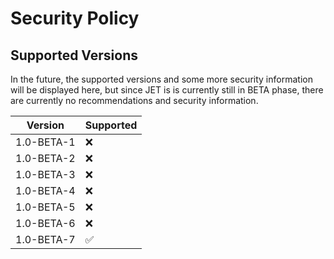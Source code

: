 # Security Policy

## Supported Versions

In the future, the supported versions and some more security information will be displayed here, but since JET is
is currently still in BETA phase, there are currently no recommendations and security information.

| Version | Supported          |
| ------- | ------------------ |
| 1.0-BETA-1   | :x: |
| 1.0-BETA-2   | :x: |
| 1.0-BETA-3   | :x: |
| 1.0-BETA-4   | :x: |
| 1.0-BETA-5   | :x: |
| 1.0-BETA-6   | :x: |
| 1.0-BETA-7   | :white_check_mark: |